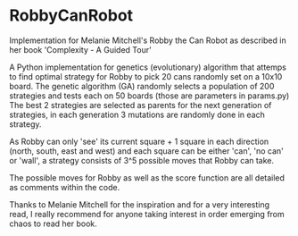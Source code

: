 # RobbyCanRobot
Implementation for Melanie Mitchell's Robby the Can Robot as described in her book 'Complexity - A Guided Tour'

A Python implementation for genetics (evolutionary) algorithm that attemps to find optimal strategy for Robby to pick 20 cans randomly set on a 10x10 board.
The genetic algorithm (GA) randomly selects a population of 200 strategies and tests each on 50 boards (those are parameters in params.py)
The best 2 strategies are selected as parents for the next generation of strategies, in each generation 3 mutations are randomly done in each strategy.

As Robby can only 'see' its current square + 1 square in each direction (north, south, east and west) and each square can be either 'can', 'no can' or 'wall',
a strategy consists of 3^5 possible moves that Robby can take.

The possible moves for Robby as well as the score function are all detailed as comments within the code.

Thanks to Melanie Mitchell for the inspiration and for a very interesting read, I really recommend for anyone taking interest in order emerging from chaos to read her book.
